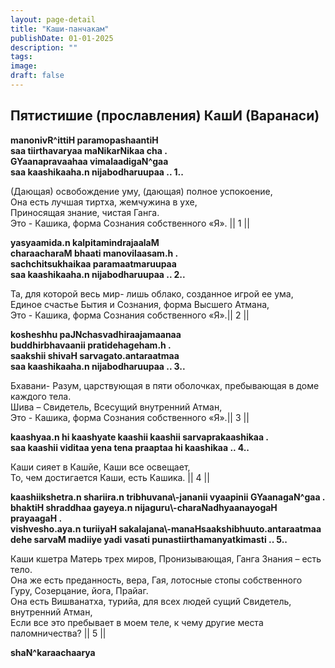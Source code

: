 ```yaml
---
layout: page-detail
title: "Каши-панчакам"
publishDate: 01-01-2025
description: ""
tags:
image:
draft: false
---
```


## Пятистишие (прославления) КашИ (Варанаси)

  
**manonivR^ittiH paramopashaantiH**   
 **saa tiirthavaryaa maNikarNikaa cha .**   
 **GYaanapravaahaa vimalaadigaN^gaa**   
 **saa kaashikaaha.n nijabodharuupaa .. 1..** 

 (Дающая) освобождение уму, (дающая) полное успокоение,   
 Она есть лучшая тиртха, жемчужина в ухе,   
 Приносящая знание, чистая Ганга.   
 Это - Кашика, форма Сознания собственного «Я». || 1 ||

**yasyaamida.n kalpitamindrajaalaM**   
 **charaacharaM bhaati manovilaasam.h .**   
 **sachchitsukhaikaa paramaatmaruupaa**   
 **saa kaashikaaha.n nijabodharuupaa .. 2..** 

 Та, для которой весь мир- лишь облако, созданное игрой ее ума,   
 Единое счастье Бытия и Сознания, форма Высшего Атмана,  
 Это - Кашика, форма Сознания собственного «Я».|| 2 ||

**kosheshhu paJNchasvadhiraajamaanaa**   
 **buddhirbhavaanii pratidehageham.h .**   
 **saakshii shivaH sarvagato.antaraatmaa**   
 **saa kaashikaaha.n nijabodharuupaa .. 3..** 

 Бхавани- Разум, царствующая в пяти оболочках, пребывающая в доме каждого тела.   
 Шива – Свидетель, Всесущий внутренний Атман,   
 Это - Кашика, форма Сознания собственного «Я».|| 3 ||

**kaashyaa.n hi kaashyate kaashii kaashii sarvaprakaashikaa .**   
 **saa kaashii viditaa yena tena praaptaa hi kaashikaa .. 4..** 

 Каши сияет в Кашйе, Каши все освещает,   
 То, чем достигается Каши, есть Кашика. || 4 ||

**kaashiikshetra.n shariira.n tribhuvana\\-jananii vyaapinii GYaanagaN^gaa .**   
 **bhaktiH shraddhaa gayeya.n nijaguru\\-charaNadhyaanayogaH prayaagaH .**   
 **vishvesho.aya.n turiiyaH sakalajana\\-manaHsaakshibhuuto.antaraatmaa**   
 **dehe sarvaM madiiye yadi vasati punastiirthamanyatkimasti .. 5..** 

 Каши кшетра Матерь трех миров, Пронизывающая, Ганга Знания – есть тело.   
 Она же есть преданность, вера, Гая, лотосные стопы собственного Гуру, Созерцание, йога, Прайаг.   
 Она есть Вишванатха, турийа, для всех людей сущий Свидетель, внутренний Атман,   
 Если все это пребывает в моем теле, к чему другие места паломничества? || 5 ||

**shaN^karaachaarya** 
